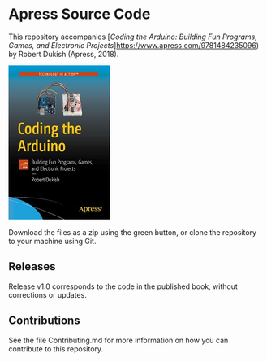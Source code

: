 # Apress Source Code

This repository accompanies [*Coding the Arduino:  Building Fun Programs, Games, and Electronic Projects*]https://www.apress.com/9781484235096) by Robert Dukish (Apress, 2018).

[comment]: #cover
![Cover image](9781484235096.jpg)

Download the files as a zip using the green button, or clone the repository to your machine using Git.

## Releases

Release v1.0 corresponds to the code in the published book, without corrections or updates.

## Contributions

See the file Contributing.md for more information on how you can contribute to this repository.